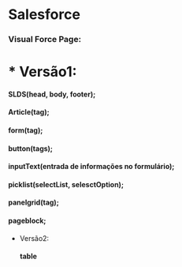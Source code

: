 # Salesforce
### Visual Force Page:
# * Versão1:
  #### SLDS(head, body, footer);
  #### Article(tag);
  #### form(tag);
  #### button(tags);
  #### inputText(entrada de informações no formulário);
  #### picklist(selectList, selesctOption);
  #### panelgrid(tag);
  #### pageblock;
* Versão2:
  #### table
  
